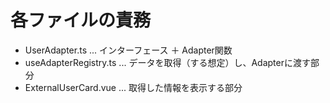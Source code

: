 # 各ファイルの責務

- UserAdapter.ts ... インターフェース ＋ Adapter関数
- useAdapterRegistry.ts ... データを取得（する想定）し、Adapterに渡す部分
- ExternalUserCard.vue ... 取得した情報を表示する部分
